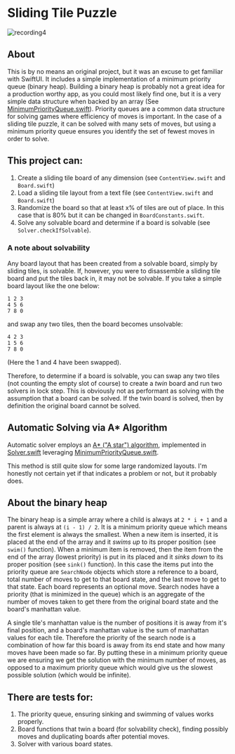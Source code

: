 # Sliding Tile Puzzle 

![recording4](https://user-images.githubusercontent.com/11002/136454277-1760eaab-6a1a-43d8-8089-6d40456fe43e.gif)

## About

This is by no means an original project, but it was an excuse to get familiar with SwiftUI. It includes a simple implementation of a minimum priority queue (binary heap).  Building a binary heap is probably not a great idea for a production worthy app, as you could most likely find one, but it is a very simple data structure when backed by an array (See [MinimumPriorityQueue.swift](https://github.com/joshstephenson/Sliding-Tile-Puzzle/blob/main/TilePuzzle/Shared/MinimumPriorityQueue.swift.)). Priority queues are a common data structure for solving games where efficiency of moves is important. In the case of a sliding tile puzzle, it can be solved with many sets of moves, but using a minimum priority queue ensures you identify the set of fewest moves in order to solve.

## This project can:

1. Create a sliding tile board of any dimension (see `ContentView.swift` and `Board.swift`)
2. Load a sliding tile layout from a text file (see `ContentView.swift` and `Board.swift`)
3. Randomize the board so that at least x% of tiles are out of place. In this case that is 80% but it can be changed in `BoardConstants.swift`.
4. Solve any solvable board and determine if a board is solvable (see `Solver.checkIfSolvable`).
 
### A note about solvability
Any board layout that has been created from a solvable board, simply by sliding tiles, is solvable. If, however, you were to disassemble a sliding tile board and put the tiles back in, it may not be solvable. If you take a simple board layout like the one below:
```
1 2 3
4 5 6
7 8 0
```
and swap any two tiles, then the board becomes unsolvable:
```
4 2 3
1 5 6
7 8 0
```
(Here the 1 and 4 have been swapped).

Therefore, to determine if a board is solvable, you can swap any two tiles (not counting the empty slot of course) to create a _twin_ board and run two solvers in lock step. This is obviously not as performant as solving with the assumption that a board can be solved. If the twin board is solved, then by definition the original board cannot be solved.

## Automatic Solving via A* Algorithm

Automatic solver employs an [A* ("A star") algorithm](https://en.wikipedia.org/wiki/A*_search_algorithm), implemented in [Solver.swift](https://github.com/joshstephenson/Sliding-Tile-Puzzle/blob/main/TilePuzzle/Shared/Solver.swift) leveraging [MinimumPriorityQueue.swift](https://github.com/joshstephenson/Sliding-Tile-Puzzle/blob/main/TilePuzzle/Shared/MinimumPriorityQueue.swift.). 

This method is still quite slow for some large randomized layouts. I'm honestly not certain yet if that indicates a problem or not, but it probably does.

## About the binary heap
The binary heap is a simple array where a child is always at `2 * i + 1` and a parent is always at `(i - 1) / 2`. It is a minimum priority queue which means the first element is always the smallest. When a new item is inserted, it is placed at the end of the array and it _swims up_ to its proper position (see `swim()` function). When a minimum item is removed, then the item from the end of the array (lowest priority) is put in its placed and it _sinks down_ to its proper position (see `sink()` function). In this case the items put into the priority queue are `SearchNode` objects which store a reference to a board,  total number of moves to get to that board state, and the last move to get to that state. Each board represents an optional move. Search nodes have a priority (that is minimized in the queue) which is an aggregate of the number of moves taken to get there from the original board state and the board's manhattan value.

A single tile's manhattan value is the number of positions it is away from it's final position, and a board's manhattan value is the sum of manhattan values for each tile. Therefore the priority of the search node is a combination of how far this board is away from its end state and how many moves have been made so far. By putting these in a minimum priority queue we are ensuring we get the solution with the minimum number of moves, as opposed to a maximum priority queue which would give us the slowest possible solution (which would be infinite).

## There are tests for:

1. The priority queue, ensuring sinking and swimming of values works properly.
2. Board functions that twin a board (for solvability check), finding possibly moves and duplicating boards after potential moves.
3. Solver with various board states.
